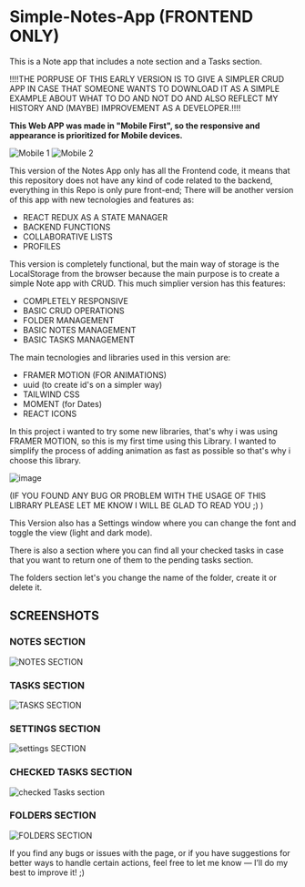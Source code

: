 # Simple-Notes-App (FRONTEND ONLY)
This is a Note app that includes a note section and a Tasks section.

!!!!THE PORPUSE OF THIS EARLY VERSION IS TO GIVE A SIMPLER CRUD APP IN CASE THAT SOMEONE WANTS TO DOWNLOAD IT AS A SIMPLE EXAMPLE ABOUT WHAT TO DO AND NOT DO AND ALSO REFLECT MY HISTORY AND (MAYBE) IMPROVEMENT AS A DEVELOPER.!!!!

<b>This Web APP was made in "Mobile First", so the responsive and appearance is prioritized for Mobile devices.</b>

 ![Mobile 1](https://github.com/user-attachments/assets/3727bc0a-2544-4f44-a4ca-02f4ce362f3c)    ![Mobile 2](https://github.com/user-attachments/assets/ace9440c-2ef3-4c65-abc9-976cb3d3e20f)




This version of the Notes App only has all the Frontend code, it means that this repository does not have any kind of code related to the backend, everything in this Repo is only pure front-end;
There will be another version of this app with new tecnologies and features as:

<ul>
  <li>REACT REDUX AS A STATE MANAGER</li>
  <li>BACKEND FUNCTIONS</li>
  <li>COLLABORATIVE LISTS</li>
  <li>PROFILES</li>
</ul>

This version is completely functional, but the main way of storage is the LocalStorage from the browser because the main purpose is to create a simple Note app with CRUD.
This much simplier version has this features:

<ul>
  <li>COMPLETELY RESPONSIVE</li>
  <li>BASIC CRUD OPERATIONS</li>
  <li>FOLDER MANAGEMENT</li>
  <li>BASIC NOTES MANAGEMENT</li>
  <li>BASIC TASKS MANAGEMENT</li>
</ul>

The main tecnologies and libraries used in this version are:

<ul>
  <li>FRAMER MOTION (FOR ANIMATIONS)</li>
  <li>uuid (to create id's on a simpler way)</li>
  <li>TAILWIND CSS</li>
  <li>MOMENT (for Dates)</li>
  <li>REACT ICONS</li>
</ul>

In this project i wanted to try some new libraries, that's why i was using FRAMER MOTION, so this is my first time using this Library. I wanted to simplify the process of adding animation as fast as possible so that's why i choose this library. 

![image](https://github.com/user-attachments/assets/6eaa1c98-ceec-48a5-aed0-afb586444175)

(IF YOU FOUND ANY BUG OR PROBLEM WITH THE USAGE OF THIS LIBRARY PLEASE LET ME KNOW I WILL BE GLAD TO READ YOU ;) )

This Version also has a Settings window where you can change the font and toggle the view (light and dark mode).

There is also a section where you can find all your checked tasks in case that you want to return one of them to the pending tasks section.

The folders section let's you change the name of the folder, create it or delete it.

<h2>SCREENSHOTS</h2>

<h3>NOTES SECTION</h3>

![NOTES SECTION](https://github.com/user-attachments/assets/c83fa62b-3484-491e-b716-c14d08acbd85)



<h3>TASKS SECTION</h3>

![TASKS SECTION](https://github.com/user-attachments/assets/fd3124a3-c301-435b-b86f-d5e9e80ef4a8)



<h3>SETTINGS SECTION</h3>

![settings SECTION](https://github.com/user-attachments/assets/81012240-87af-469f-96c3-6cd79b48532f)

<h3>CHECKED TASKS SECTION</h3>

![checked Tasks section](https://github.com/user-attachments/assets/fd020355-ef6f-4a31-b0ef-b5e97f435e4d)

<h3>FOLDERS SECTION</h3>

![FOLDERS SECTION](https://github.com/user-attachments/assets/16d56c42-f014-4e2b-ba5a-944f131ba3d4)


If you find any bugs or issues with the page, or if you have suggestions for better ways to handle certain actions, feel free to let me know — I’ll do my best to improve it! ;)














